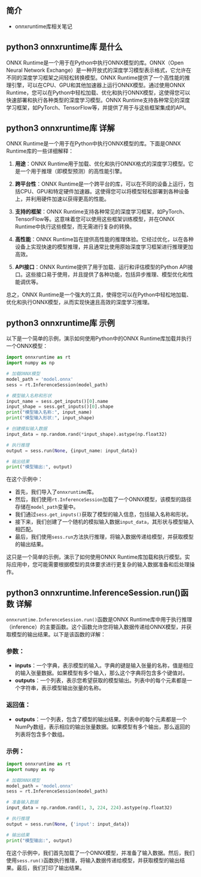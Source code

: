 ## 简介

+ onnxruntime库相关笔记

## python3 onnxruntime库 是什么

ONNX Runtime是一个用于在Python中执行ONNX模型的库。ONNX（Open Neural Network Exchange）是一种开放式的深度学习模型表示格式，它允许在不同的深度学习框架之间轻松转换模型。ONNX Runtime提供了一个高性能的推理引擎，可以在CPU、GPU和其他加速器上运行ONNX模型。通过使用ONNX Runtime，您可以在Python中轻松加载、优化和执行ONNX模型，这使得您可以快速部署和执行各种类型的深度学习模型。ONNX Runtime支持各种常见的深度学习框架，如PyTorch、TensorFlow等，并提供了用于与这些框架集成的API。

## python3 onnxruntime库 详解

ONNX Runtime是一个用于在Python中执行ONNX模型的库。下面是ONNX Runtime库的一些详细解释：

1. **用途**：ONNX Runtime用于加载、优化和执行ONNX格式的深度学习模型。它是一个用于推理（即模型预测）的高性能引擎。

2. **跨平台性**：ONNX Runtime是一个跨平台的库，可以在不同的设备上运行，包括CPU、GPU和特定硬件加速器。这使得您可以将模型轻松部署到各种设备上，并利用硬件加速以获得更高的性能。

3. **支持的框架**：ONNX Runtime支持各种常见的深度学习框架，如PyTorch、TensorFlow等。这意味着您可以使用这些框架训练模型，并在ONNX Runtime中执行这些模型，而无需进行复杂的转换。

4. **高性能**：ONNX Runtime旨在提供高性能的推理体验。它经过优化，以在各种设备上实现快速的模型推理，并且通常比使用原始深度学习框架进行推理更加高效。

5. **API接口**：ONNX Runtime提供了用于加载、运行和评估模型的Python API接口。这些接口易于使用，并且提供了各种功能，包括异步推理、模型优化和性能调优等。

总之，ONNX Runtime是一个强大的工具，使得您可以在Python中轻松地加载、优化和执行ONNX模型，从而实现快速且高效的深度学习推理。

## python3 onnxruntime库 示例

以下是一个简单的示例，演示如何使用Python中的ONNX Runtime库加载并执行一个ONNX模型：

```python
import onnxruntime as rt
import numpy as np

# 加载ONNX模型
model_path = 'model.onnx'
sess = rt.InferenceSession(model_path)

# 模型输入名称和形状
input_name = sess.get_inputs()[0].name
input_shape = sess.get_inputs()[0].shape
print("模型输入名称:", input_name)
print("模型输入形状:", input_shape)

# 创建模拟输入数据
input_data = np.random.rand(*input_shape).astype(np.float32)

# 执行推理
output = sess.run(None, {input_name: input_data})

# 输出结果
print("模型输出:", output)
```

在这个示例中：

- 首先，我们导入了`onnxruntime`库。
- 然后，我们使用`rt.InferenceSession`加载了一个ONNX模型，该模型的路径存储在`model_path`变量中。
- 我们通过`sess.get_inputs()`获取了模型的输入信息，包括输入名称和形状。
- 接下来，我们创建了一个随机的模拟输入数据`input_data`，其形状与模型输入相匹配。
- 最后，我们使用`sess.run`方法执行推理，将输入数据传递给模型，并获取模型的输出结果。

这只是一个简单的示例，演示了如何使用ONNX Runtime库加载和执行模型。实际应用中，您可能需要根据模型的具体要求进行更复杂的输入数据准备和后处理操作。

## python3 onnxruntime.InferenceSession.run()函数 详解

`onnxruntime.InferenceSession.run()`函数是ONNX Runtime库中用于执行推理（inference）的主要函数。这个函数允许您将输入数据传递给ONNX模型，并获取模型的输出结果。以下是该函数的详解：

### 参数：
- **inputs**：一个字典，表示模型的输入。字典的键是输入张量的名称，值是相应的输入张量数据。如果模型有多个输入，那么这个字典将包含多个键值对。
- **outputs**：一个列表，表示您希望获取的模型输出。列表中的每个元素都是一个字符串，表示模型输出张量的名称。

### 返回值：
- **outputs**：一个列表，包含了模型的输出结果。列表中的每个元素都是一个NumPy数组，表示相应的输出张量数据。如果模型有多个输出，那么返回的列表将包含多个数组。

### 示例：
```python
import onnxruntime as rt
import numpy as np

# 加载ONNX模型
model_path = 'model.onnx'
sess = rt.InferenceSession(model_path)

# 准备输入数据
input_data = np.random.rand(1, 3, 224, 224).astype(np.float32)

# 执行推理
output = sess.run(None, {'input': input_data})

# 输出结果
print("模型输出:", output)
```

在这个示例中，我们首先加载了一个ONNX模型，并准备了输入数据。然后，我们使用`sess.run()`函数执行推理，将输入数据传递给模型，并获取模型的输出结果。最后，我们打印了输出结果。
